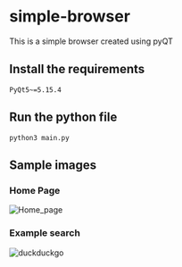 # simple-browser
This is a simple browser created using pyQT

## Install the requirements
```
PyQt5~=5.15.4
```

## Run the python file
```
python3 main.py
```

## Sample images
### Home Page
![Home_page](https://user-images.githubusercontent.com/55107082/122720991-c1e27e80-d28d-11eb-841b-93c37bfdc185.jpg)

### Example search
![duckduckgo](https://user-images.githubusercontent.com/55107082/122721099-dfafe380-d28d-11eb-8e28-95b7011078cd.jpg)
